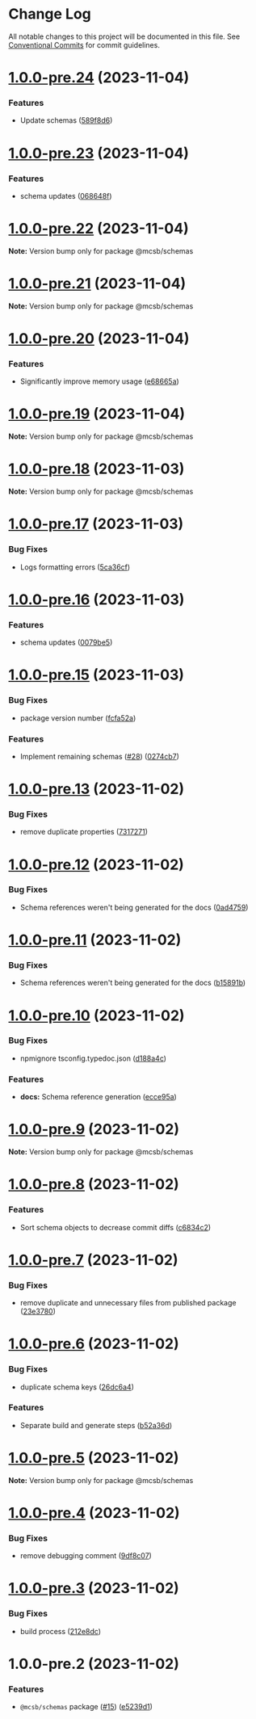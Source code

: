 # Change Log

All notable changes to this project will be documented in this file.
See [Conventional Commits](https://conventionalcommits.org) for commit guidelines.

# [1.0.0-pre.24](https://github.com/robere2/starboard/compare/@mcsb/schemas@1.0.0-pre.23...@mcsb/schemas@1.0.0-pre.24) (2023-11-04)

### Features

- Update schemas ([589f8d6](https://github.com/robere2/starboard/commit/589f8d69e52118829abcd2604bf94266b96eff26))

# [1.0.0-pre.23](https://github.com/robere2/starboard/compare/@mcsb/schemas@1.0.0-pre.22...@mcsb/schemas@1.0.0-pre.23) (2023-11-04)

### Features

- schema updates ([068648f](https://github.com/robere2/starboard/commit/068648f1c0e3785e4b4725bbcb37879b214ef9d8))

# [1.0.0-pre.22](https://github.com/robere2/starboard/compare/@mcsb/schemas@1.0.0-pre.21...@mcsb/schemas@1.0.0-pre.22) (2023-11-04)

**Note:** Version bump only for package @mcsb/schemas

# [1.0.0-pre.21](https://github.com/robere2/starboard/compare/@mcsb/schemas@1.0.0-pre.20...@mcsb/schemas@1.0.0-pre.21) (2023-11-04)

**Note:** Version bump only for package @mcsb/schemas

# [1.0.0-pre.20](https://github.com/robere2/starboard/compare/@mcsb/schemas@1.0.0-pre.19...@mcsb/schemas@1.0.0-pre.20) (2023-11-04)

### Features

- Significantly improve memory usage ([e68665a](https://github.com/robere2/starboard/commit/e68665a6d0f8e79946711600221e53f3039695ff))

# [1.0.0-pre.19](https://github.com/robere2/starboard/compare/@mcsb/schemas@1.0.0-pre.18...@mcsb/schemas@1.0.0-pre.19) (2023-11-04)

**Note:** Version bump only for package @mcsb/schemas

# [1.0.0-pre.18](https://github.com/robere2/starboard/compare/@mcsb/schemas@1.0.0-pre.17...@mcsb/schemas@1.0.0-pre.18) (2023-11-03)

**Note:** Version bump only for package @mcsb/schemas

# [1.0.0-pre.17](https://github.com/robere2/starboard/compare/@mcsb/schemas@1.0.0-pre.16...@mcsb/schemas@1.0.0-pre.17) (2023-11-03)

### Bug Fixes

- Logs formatting errors ([5ca36cf](https://github.com/robere2/starboard/commit/5ca36cf1b233e50d8545f6ba7bf4c054c32eb86d))

# [1.0.0-pre.16](https://github.com/robere2/starboard/compare/@mcsb/schemas@1.0.0-pre.15...@mcsb/schemas@1.0.0-pre.16) (2023-11-03)

### Features

- schema updates ([0079be5](https://github.com/robere2/starboard/commit/0079be599496b704436068e2a9c56ef682c38887))

# [1.0.0-pre.15](https://github.com/robere2/starboard/compare/@mcsb/schemas@1.0.0-pre.13...@mcsb/schemas@1.0.0-pre.15) (2023-11-03)

### Bug Fixes

- package version number ([fcfa52a](https://github.com/robere2/starboard/commit/fcfa52a5ae0e004e34c0f429275ca3fecc52644b))

### Features

- Implement remaining schemas ([#28](https://github.com/robere2/starboard/issues/28)) ([0274cb7](https://github.com/robere2/starboard/commit/0274cb775003d6262875a831830aacc736558a1a))

# [1.0.0-pre.13](https://github.com/robere2/starboard/compare/@mcsb/schemas@1.0.0-pre.12...@mcsb/schemas@1.0.0-pre.13) (2023-11-02)

### Bug Fixes

- remove duplicate properties ([7317271](https://github.com/robere2/starboard/commit/7317271908fc4158be1ca9bf557176ddbdde7e70))

# [1.0.0-pre.12](https://github.com/robere2/starboard/compare/@mcsb/schemas@1.0.0-pre.11...@mcsb/schemas@1.0.0-pre.12) (2023-11-02)

### Bug Fixes

- Schema references weren't being generated for the docs ([0ad4759](https://github.com/robere2/starboard/commit/0ad47592fa1338b79166af736c85e7e6ce639c52))

# [1.0.0-pre.11](https://github.com/robere2/starboard/compare/@mcsb/schemas@1.0.0-pre.10...@mcsb/schemas@1.0.0-pre.11) (2023-11-02)

### Bug Fixes

- Schema references weren't being generated for the docs ([b15891b](https://github.com/robere2/starboard/commit/b15891b7d25458eb17ae2d7fff837bdd5f9b0a4f))

# [1.0.0-pre.10](https://github.com/robere2/starboard/compare/@mcsb/schemas@1.0.0-pre.9...@mcsb/schemas@1.0.0-pre.10) (2023-11-02)

### Bug Fixes

- npmignore tsconfig.typedoc.json ([d188a4c](https://github.com/robere2/starboard/commit/d188a4c12a86d4ee6c4eb9d8df68c2cb7cc253fb))

### Features

- **docs:** Schema reference generation ([ecce95a](https://github.com/robere2/starboard/commit/ecce95a3233bb7ba1ad75376d421b2f5a249f326))

# [1.0.0-pre.9](https://github.com/robere2/starboard/compare/@mcsb/schemas@1.0.0-pre.8...@mcsb/schemas@1.0.0-pre.9) (2023-11-02)

**Note:** Version bump only for package @mcsb/schemas

# [1.0.0-pre.8](https://github.com/robere2/starboard/compare/@mcsb/schemas@1.0.0-pre.7...@mcsb/schemas@1.0.0-pre.8) (2023-11-02)

### Features

- Sort schema objects to decrease commit diffs ([c6834c2](https://github.com/robere2/starboard/commit/c6834c24a766673647be6ef67e3df7174f525bd7))

# [1.0.0-pre.7](https://github.com/robere2/starboard/compare/@mcsb/schemas@1.0.0-pre.6...@mcsb/schemas@1.0.0-pre.7) (2023-11-02)

### Bug Fixes

- remove duplicate and unnecessary files from published package ([23e3780](https://github.com/robere2/starboard/commit/23e37802311edd131535901c6feb6448657a1243))

# [1.0.0-pre.6](https://github.com/robere2/starboard/compare/@mcsb/schemas@1.0.0-pre.5...@mcsb/schemas@1.0.0-pre.6) (2023-11-02)

### Bug Fixes

- duplicate schema keys ([26dc6a4](https://github.com/robere2/starboard/commit/26dc6a4d918af30629ec6e312b4603ffcaa47e46))

### Features

- Separate build and generate steps ([b52a36d](https://github.com/robere2/starboard/commit/b52a36d07f1be0bc344ef6f24a388dc5c5ed4209))

# [1.0.0-pre.5](https://github.com/robere2/starboard/compare/@mcsb/schemas@1.0.0-pre.4...@mcsb/schemas@1.0.0-pre.5) (2023-11-02)

**Note:** Version bump only for package @mcsb/schemas

# [1.0.0-pre.4](https://github.com/robere2/starboard/compare/@mcsb/schemas@1.0.0-pre.3...@mcsb/schemas@1.0.0-pre.4) (2023-11-02)

### Bug Fixes

- remove debugging comment ([9df8c07](https://github.com/robere2/starboard/commit/9df8c0772cc5776ba1f83066a2f52be6eaa4b606))

# [1.0.0-pre.3](https://github.com/robere2/starboard/compare/@mcsb/schemas@1.0.0-pre.2...@mcsb/schemas@1.0.0-pre.3) (2023-11-02)

### Bug Fixes

- build process ([212e8dc](https://github.com/robere2/starboard/commit/212e8dc72eb936d0d535010b77719b4094d72661))

# 1.0.0-pre.2 (2023-11-02)

### Features

- `@mcsb/schemas` package ([#15](https://github.com/robere2/starboard/issues/15)) ([e5239d1](https://github.com/robere2/starboard/commit/e5239d12e3dc7296f2c56bc627d5f28c94690ecf))

